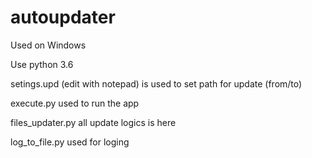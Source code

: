 # autoupdater

Used on Windows

Use python 3.6

setings.upd (edit with notepad) is used to set path for update (from/to)

execute.py used to run the app

files_updater.py all update logics is here

log_to_file.py used for loging
